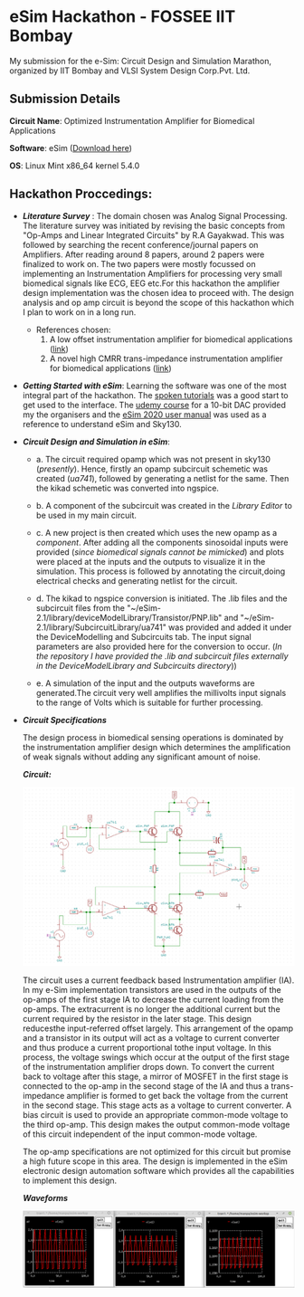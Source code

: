 # eSim Hackathon - FOSSEE IIT Bombay

My submission for the e-Sim: Circuit Design and Simulation Marathon, organized by IIT Bombay and VLSI System Design Corp.Pvt. Ltd.

## Submission Details

**Circuit Name**: Optimized Instrumentation Amplifier for Biomedical Applications 

**Software**: eSim ([Download here](https://esim.fossee.in/downloads))

**OS**: Linux Mint x86_64 kernel 5.4.0

## Hackathon Proccedings:

-  ***Literature Survey*** : The domain chosen was Analog Signal Processing. The literature survey was initiated by revising the basic concepts from "Op-Amps and Linear Integrated Circuits" by R.A Gayakwad. This was followed by searching the recent conference/journal papers on Amplifiers. After reading around 8 papers, around 2 papers were finalized to work on. The two papers were mostly focussed on implementing an Instrumentation Amplifiers for processing very small biomedical signals like ECG, EEG etc.For this hackathon the amplifier design implementation was the chosen idea to proceed with. The design analysis and op amp circuit is beyond the scope of this hackathon which I plan to work on in a long run.
     - References chosen: 
        1. A low offset instrumentation amplifier for bio­medical applications ([link](https://ieeexplore.ieee.org/document/8394168/authors#authors))
        2. A novel high CMRR trans-impedance instrumentation amplifier for biomedical applications ([link](https://link.springer.com/article/10.1007/s10470-018-1256-8))

-  ***Getting Started with eSim***: Learning the software was one of the most integral part of the hackathon. The [spoken tutorials](https://spoken-tutorial.org/tutorial-search/?search_foss=eSim&search_language=English) was a good start to get used to the interface. The [udemy course](https://www.udemy.com/course/vsd-intern-10-bit-dac-design-using-esim-and-sky130/) for a 10-bit DAC provided my the organisers and the [eSim 2020 user manual](https://static.fossee.in/esim/manuals/eSim_Manual_2020_August.pdf) was used as a reference to understand eSim and Sky130.

-  ***Circuit Design and Simulation in eSim***:
    
    - a. The circuit required opamp which was not present in sky130 (*presently*). Hence, firstly an opamp subcircuit schemetic was created (*ua741*), followed by generating a netlist for the same. Then the kikad schemetic was converted into ngspice.

    - b. A component of the subcircuit was created in the *Library Editor* to be used in my main circuit.

    - c. A new project is then created which uses the new opamp as a *component*. After adding all the components  sinosoidal inputs were provided (*since biomedical signals cannot be mimicked*) and plots were placed at the inputs and the outputs to visualize it in the simulation. This process is followed by annotating the circuit,doing electrical checks and generating netlist for the circuit.

    - d. The kikad to ngspice conversion is initiated. The .lib files and the subcircuit files from the "~/eSim-2.1/library/deviceModelLibrary/Transistor/PNP.lib" and "~/eSim-2.1/library/SubcircuitLibrary/ua741" was provided and added it under the DeviceModelling and Subcircuits tab. The input signal parameters are also provided here for the conversion to occur.
    (*In the repository I have provided the .lib and subcircuit files externally in the DeviceModelLibrary and Subcircuits directory*))

    - e. A simulation of the input and the outputs waveforms are generated.The circuit very well amplifies the millivolts input signals to the range of Volts which is suitable for further processing.

- ***Circuit Specifications***

   The design process in biomedical sensing operations is dominated by the instrumentation amplifier design which determines the amplification of weak signals without adding any significant amount of noise. 
   
   ***Circuit:***

   ![Circuit Schemetic](static/circuit_design.png)

    The circuit uses a current feedback based Instrumentation amplifier (IA). In my e-Sim implementation transistors are used in the outputs of the op-amps of the first stage IA to decrease the current loading from the op-amps. The extracurrent is no longer the additional current but the current required by the resistor in the later stage. This design reducesthe input-referred offset largely. This arrangement of the opamp and a transistor in its output will act as a voltage to current converter and thus produce a current proportional tothe input voltage. In this process, the voltage swings which occur at the output of the first stage of the instrumentation amplifier drops down. To convert the current back to voltage after this stage, a mirror of MOSFET in the first stage is connected to the op-amp in the second stage of the IA and thus a trans-impedance amplifier is formed to get back the voltage from the current in the second stage. This stage acts as a voltage to current converter. A bias circuit is used to provide an appropriate common-mode voltage to the third op-amp. This design makes the output common-mode voltage of this circuit independent of the input common-mode voltage.
    
    The op-amp specifications are not optimized for this circuit but promise a high future scope in this area. The design is implemented in the eSim electronic design automation software which provides all the capabilities to implement this design.

   ***Waveforms***

    ![Waveforms](static/waveforms.png)

















